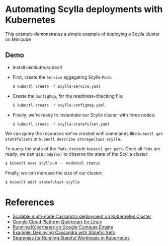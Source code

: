 # Automating Scylla deployments with Kubernetes

This example demonstrates a simple example of deploying a Scylla cluster on Minicube


## Demo

- Install minikube/kubectl

- First, create the `Service` aggegating Scylla `Pods`:
  ```bash
  $ kubectl create -f scylla-service.yaml
  ```
  
- Create the `ConfigMap`, for the readiness-checking file:
  ```bash
  $ kubectl create -f scylla-configmap.yaml
  ```
  
- Finally, we're ready to instantiate our Scylla cluster with three nodes:
  ```bash
  $ kubectl create -f scylla-statefulset.yaml
  ```
  
We can query the resources we've created with commands like `kubectl get statefulsets` or `kubectl describe storageclass scylla`.

To query the state of the `Pods`, execute `kubectl get pods`. Once all `Pods` are ready, we can use `nodetool` to observe the state of the Scylla cluster:

```bash
$ kubectl exec scylla-0 -- nodetool status
```


Finally, we can increase the size of our cluster:

```bash
$ kubectl edit statefulset scylla
```

# References

- [Scalable multi-node Cassandra deployment on Kubernetes Cluster](https://github.com/IBM/Scalable-Cassandra-deployment-on-Kubernetes/blob/master/README.md)
- [Google Cloud Platform Quickstart for Linux](https://cloud.google.com/sdk/docs/quickstart-linux)
- [Running Kubernetes on Google Compute Engine](https://kubernetes.io/docs/getting-started-guides/gce/)
- [Example: Deploying Cassandra with Stateful Sets](https://kubernetes.io/docs/tutorials/stateful-application/cassandra/)
- [Strategies for Running Stateful Workloads in Kubernetes](https://thenewstack.io/strategies-running-stateful-applications-kubernetes-pet-sets/)
